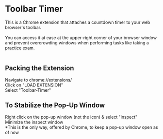 # Toolbar Timer
This is a Chrome extension that attaches a countdown timer to your web browser's toolbar. <br/> <br/>
You can access it at ease at the upper-right corner of your browser window and prevent overcrowding windows when performing tasks like taking a practice exam. <br/> <br/>

## Packing the Extension
Navigate to chrome://extensions/ <br/>
Click on "LOAD EXTENSION" <br/>
Select "Toolbar-Timer" <br/>

## To Stabilize the Pop-Up Window
Right click on the pop-up window (not the icon) & select "inspect" <br/>
Minimize the inspect window <br/>
*This is the only way, offered by Chrome, to keep a pop-up window open as of now <br/>
